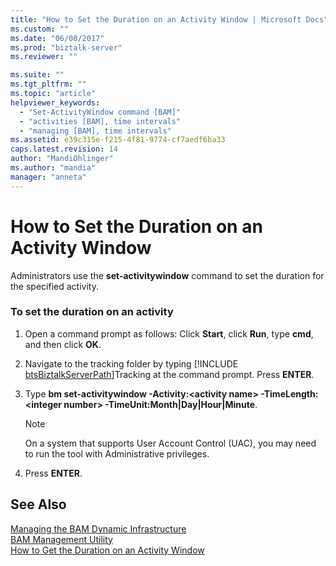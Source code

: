 ```yaml
---
title: "How to Set the Duration on an Activity Window | Microsoft Docs"
ms.custom: ""
ms.date: "06/08/2017"
ms.prod: "biztalk-server"
ms.reviewer: ""

ms.suite: ""
ms.tgt_pltfrm: ""
ms.topic: "article"
helpviewer_keywords: 
  - "Set-ActivityWindow command [BAM]"
  - "activities [BAM], time intervals"
  - "managing [BAM], time intervals"
ms.assetid: e39c315e-f215-4f81-9774-cf7aedf6ba33
caps.latest.revision: 14
author: "MandiOhlinger"
ms.author: "mandia"
manager: "anneta"
---
```

# How to Set the Duration on an Activity Window
Administrators use the **set-activitywindow** command to set the duration for the specified activity.  
  
### To set the duration on an activity  
  
1. Open a command prompt as follows: Click **Start**, click **Run**, type **cmd**, and then click **OK**.  
  
2. Navigate to the tracking folder by typing [!INCLUDE [btsBiztalkServerPath](../includes/btsbiztalkserverpath-md.md)]Tracking at the command prompt. Press <strong>ENTER</strong>.  
  
3. Type **bm set-activitywindow -Activity:\<activity name\> -TimeLength:\<integer number\> -TimeUnit:Month&#124;Day&#124;Hour&#124;Minute**.  
  
   > [!NOTE]
   >  On a system that supports User Account Control (UAC), you may need to run the tool with Administrative privileges.  
  
4. Press **ENTER**.  
  
## See Also  
 [Managing the BAM Dynamic Infrastructure](../core/managing-the-bam-dynamic-infrastructure.md)   
 [BAM Management Utility](../core/bam-management-utility.md)   
 [How to Get the Duration on an Activity Window](../core/how-to-get-the-duration-on-an-activity-window.md)